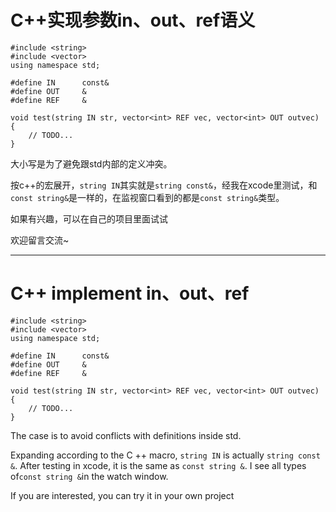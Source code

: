 # C++实现参数in、out、ref语义

```
#include <string>
#include <vector>
using namespace std;

#define IN      const&
#define OUT     &
#define REF     &

void test(string IN str, vector<int> REF vec, vector<int> OUT outvec)
{
    // TODO...
}

```


大小写是为了避免跟std内部的定义冲突。

按c++的宏展开，`string IN`其实就是`string const&`，经我在xcode里测试，和`const string&`是一样的，在监视窗口看到的都是`const string&`类型。

如果有兴趣，可以在自己的项目里面试试

欢迎留言交流~


------

# C++ implement in、out、ref

```
#include <string>
#include <vector>
using namespace std;

#define IN      const&
#define OUT     &
#define REF     &

void test(string IN str, vector<int> REF vec, vector<int> OUT outvec)
{
    // TODO...
}

```


The case is to avoid conflicts with definitions inside std.

Expanding according to the C ++ macro, `string IN` is actually `string const &`. After testing in xcode, it is the same as `const string &`. I see all types of` const string & `in the watch window.

If you are interested, you can try it in your own project

